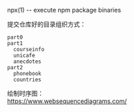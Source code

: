 npx(1) -- execute npm package binaries  

提交仓库好的目录组织方式：  
```
part0
part1
  courseinfo
  unicafe
  anecdotes
part2
  phonebook
  countries
```

绘制时序图：  
https://www.websequencediagrams.com/  